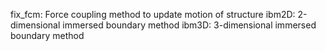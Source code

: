 fix_fcm: Force coupling method to update motion of structure
ibm2D: 2-dimensional immersed boundary method
ibm3D: 3-dimensional immersed boundary method